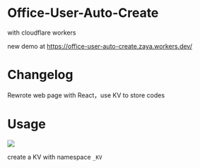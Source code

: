 # Office-User-Auto-Create
with cloudflare workers

new demo at https://office-user-auto-create.zaya.workers.dev/

# Changelog
Rewrote web page with React，use KV to store codes

# Usage

[<img src="https://camo.githubusercontent.com/6eb04703e85da31c430de46d32a904a7c55c0b3bc00811ae689f14faf91cd32e/68747470733a2f2f6465706c6f792e776f726b6572732e636c6f7564666c6172652e636f6d2f627574746f6e">](https://deploy.workers.cloudflare.com/?url=https://github.com/cuntu/Office-User-Auto-Create)

create a KV with namespace `_KV`
